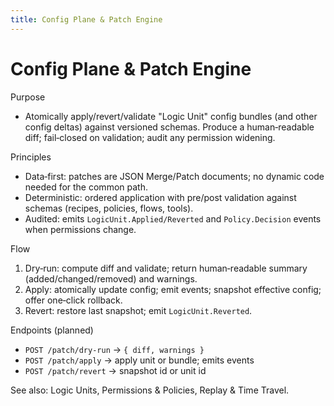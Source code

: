 ```yaml
---
title: Config Plane & Patch Engine
---
```


# Config Plane & Patch Engine

Purpose
- Atomically apply/revert/validate "Logic Unit" config bundles (and other config deltas) against versioned schemas. Produce a human‑readable diff; fail‑closed on validation; audit any permission widening.

Principles
- Data‑first: patches are JSON Merge/Patch documents; no dynamic code needed for the common path.
- Deterministic: ordered application with pre/post validation against schemas (recipes, policies, flows, tools).
- Audited: emits `LogicUnit.Applied/Reverted` and `Policy.Decision` events when permissions change.

Flow
1) Dry‑run: compute diff and validate; return human‑readable summary (added/changed/removed) and warnings.
2) Apply: atomically update config; emit events; snapshot effective config; offer one‑click rollback.
3) Revert: restore last snapshot; emit `LogicUnit.Reverted`.

Endpoints (planned)
- `POST /patch/dry-run` → `{ diff, warnings }`
- `POST /patch/apply` → apply unit or bundle; emits events
- `POST /patch/revert` → snapshot id or unit id

See also: Logic Units, Permissions & Policies, Replay & Time Travel.

